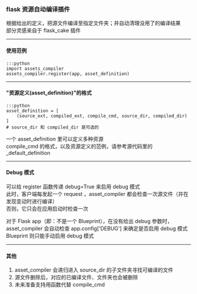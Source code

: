 ### flask 资源自动编译插件  
根据给出的定义，把源文件编译至指定文件夹；并自动清理没用了的编译结果  
部分灵感来自于 flask_cake 插件

---

#### 使用范例

    :::python
    import assets_compiler
    assets_compiler.register(app, asset_definition)

---

#### "资源定义(asset_definition)"的格式

    :::python
    asset_definition = [
        (source_ext, compiled_ext, compile_cmd, source_dir, compiled_dir)
    ]
    # source_dir 和 compiled_dir 是可选的

一个 asset_definition 里可以定义多种资源  
compile_cmd 的格式，以及资源定义的范例，请参考源代码里的 _default_definition

---

#### Debug 模式

可以给 register 函数传递 debug=True 来启用 debug 模式  
此时，客户端每发起一个 request ，asset_compiler 都会检查一次源文件（并在发现变动时进行编译）  
否则，它只会在应用启动时检查一次

对于 Flask app（即：不是一个 Blueprint），在没有给出 debug 参数时，asset_compiler 会自动检查 app.config['DEBUG'] 来确定是否启用 debug 模式  
Blueprint 则只能手动启用 debug 模式

---

#### 其他

1. asset_compiler 会递归进入 source_dir 的子文件夹寻找可编译的文件  
2. 源文件删除后，对应的已编译文件、文件夹也会被删除  
3. 未来准备支持用函数代替 compile_cmd

